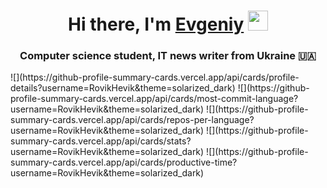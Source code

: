<h1 align="center">Hi there, I'm <a href="https://github.com/RovikHevik" target="_blank">Evgeniy</a> 
<img src="https://github.com/blackcater/blackcater/raw/main/images/Hi.gif" height="32"/></h1>
<h3 align="center">Computer science student, IT news writer from Ukraine 🇺🇦</h3>
![](https://github-profile-summary-cards.vercel.app/api/cards/profile-details?username=RovikHevik&theme=solarized_dark)
![](https://github-profile-summary-cards.vercel.app/api/cards/most-commit-language?username=RovikHevik&theme=solarized_dark)
![](https://github-profile-summary-cards.vercel.app/api/cards/repos-per-language?username=RovikHevik&theme=solarized_dark)
![](https://github-profile-summary-cards.vercel.app/api/cards/stats?username=RovikHevik&theme=solarized_dark)
![](https://github-profile-summary-cards.vercel.app/api/cards/productive-time?username=RovikHevik&theme=solarized_dark)

